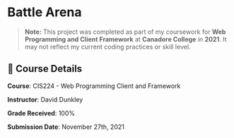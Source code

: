 # Battle Arena
> **Note:** This project was completed as part of my coursework for **Web Programming and Client Framework** at **Canadore College** in **2021**.
> It may not reflect my current coding practices or skill level.


## 📅 Course Details
**Course**: CIS224 - Web Programming Client and Framework

**Instructor**: David Dunkley

**Grade Received**: 100%

**Submission Date**: November 27th, 2021
